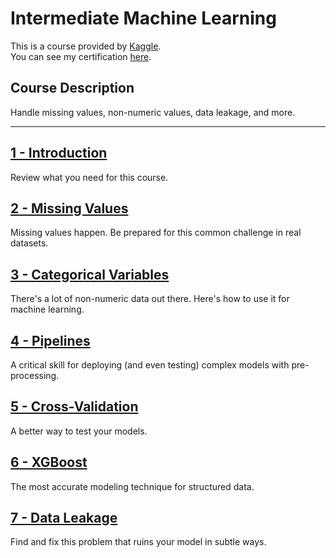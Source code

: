 # Intermediate Machine Learning

This is a course provided by [Kaggle](https://www.kaggle.com/).  
You can see my certification [here](https://www.kaggle.com/learn/certification/gabrielreira/intermediate-machine-learning).

## Course Description

Handle missing values, non-numeric values, data leakage, and more.

---

## [1 - Introduction](/Intermediate%20Machine%20Learning/1-introduction.ipynb)
Review what you need for this course.

## [2 - Missing Values](/Intermediate%20Machine%20Learning/2-missing-values.ipynb)
Missing values happen. Be prepared for this common challenge in real datasets.

## [3 - Categorical Variables](/Intermediate%20Machine%20Learning/3-categorical-variables.ipynb)
There's a lot of non-numeric data out there. Here's how to use it for machine learning.

## [4 - Pipelines](/Intermediate%20Machine%20Learning/4-pipelines.ipynb)
A critical skill for deploying (and even testing) complex models with pre-processing.

## [5 - Cross-Validation](/Intermediate%20Machine%20Learning/5-cross-validation.ipynb)
A better way to test your models.

## [6 - XGBoost](/Intermediate%20Machine%20Learning/6-xgboost.ipynb)
The most accurate modeling technique for structured data.

## [7 - Data Leakage](/Intermediate%20Machine%20Learning/7-data-leakage.ipynb)
Find and fix this problem that ruins your model in subtle ways.
